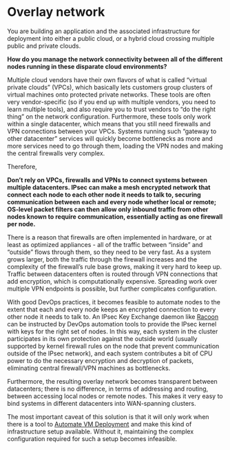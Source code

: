 Overlay network
===

You are building an application and the associated infrastructure for deployment into either a public cloud, or a hybrid cloud crossing multiple public and private clouds.

**How do you manage the network connectivity between all of the different nodes running in these disparate cloud environments?**

Multiple cloud vendors have their own flavors of what is called “virtual private clouds” (VPCs), which basically lets customers group clusters of virtual machines onto protected private networks. These tools are often very vendor-specific (so if you end up with multiple vendors, you need to learn multiple tools), and also require you to trust vendors to “do the right thing” on the network configuration. Furthermore, these tools only work within a single datacenter, which means that you still need firewalls and VPN connections between your VPCs. Systems running such “gateway to other datacenter” services will quickly become bottlenecks as more and more services need to go through them, loading the VPN nodes and making the central firewalls very complex.

Therefore,

**Don’t rely on VPCs, firewalls and VPNs to connect systems between multiple datacenters. IPsec can make a mesh encrypted network that connect each node to each other node it needs to talk to, securing communication between each and every node whether local or remote; OS-level packet filters can then allow only inbound traffic from other nodes known to require communication, essentially acting as one firewall per node.**

There is a reason that firewalls are often implemented in hardware, or at least as optimized appliances - all of the traffic between “inside” and “outside” flows through them, so they need to be very fast. As a system grows larger, both the traffic through the firewall increases and the complexity of the firewall’s rule base grows, making it very hard to keep up. Traffic between datacenters often is routed through VPN connections that add encryption, which is computationally expensive. Spreading work over multiple VPN endpoints is possible, but further complicates configuration.

With good DevOps practices, it becomes feasible to automate nodes to the extent that each and every node keeps an encrypted connection to every other node it needs to talk to. An IPsec Key Exchange daemon like [Racoon](https://linux.die.net/man/8/racoon) can be instructed by DevOps automation tools to provide the IPsec kernel with keys for the right set of nodes. In this way, each system in the cluster participates in its own protection against the outside world (usually supported by kernel firewall rules on the node that prevent communication outside of the IPsec network), and each system contributes a bit of CPU power to do the necessary encryption and decryption of packets, eliminating central firewall/VPN machines as bottlenecks.

Furthermore, the resulting overlay network becomes transparent between datacenters; there is no difference, in terms of addressing and routing, between accessing local nodes or remote nodes. This makes it very easy to bind systems in different datacenters into WAN-spanning clusters.

The most important caveat of this solution is that it will only work when there is a tool to [Automate VM Deployment](Automate-Deployment.md) and make this kind of infrastructure setup available. Without it, maintaining the complex configuration required for such a setup becomes infeasible.

